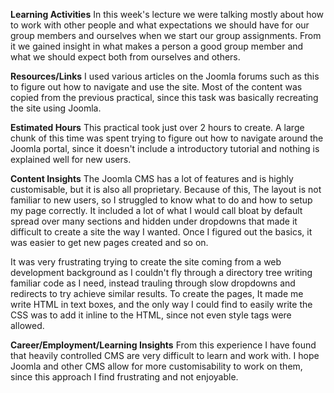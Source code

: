 **Learning Activities**
In this week's lecture we were talking mostly about how to work with other people and what expectations we should have for our group members and ourselves when we start our group assignments. From it we gained insight in what makes a person a good group member and what we should expect both from ourselves and others.

**Resources/Links**
I used various articles on the Joomla forums such as this to figure out how to navigate and use the site. Most of the content was copied from the previous practical, since this task was basically recreating the site using Joomla.

**Estimated Hours**
This practical took just over 2 hours to create. A large chunk of this time was spent trying to figure out how to navigate around the Joomla portal, since it doesn't include a introductory tutorial and nothing is explained well for new users.

**Content Insights**
The Joomla CMS has a lot of features and is highly customisable, but it is also all proprietary. Because of this, The layout is not familiar to new users, so I struggled to know what to do and how to setup my page correctly. It included a lot of what I would call bloat by default spread over many sections and hidden under dropdowns that made it difficult to create a site the way I wanted. Once I figured out the basics, it was easier to get new pages created and so on.

It was very frustrating trying to create the site coming from a web development background as I couldn't fly through a directory tree writing familiar code as I need, instead trauling through slow dropdowns and redirects to try achieve similar results. To create the pages, It made me write HTML in text boxes, and the only way I could find to easily write the CSS was to add it inline to the HTML, since not even style tags were allowed.

**Career/Employment/Learning Insights**
From this experience I have found that heavily controlled CMS are very difficult to learn and work with. I hope Joomla and other CMS allow for more customisability to work on them, since this approach I find frustrating and not enjoyable.
